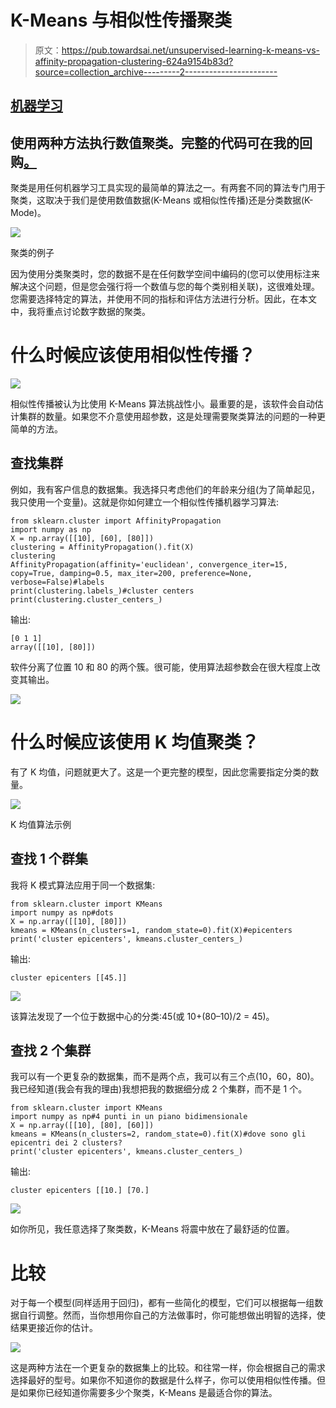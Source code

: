 # K-Means 与相似性传播聚类

> 原文：<https://pub.towardsai.net/unsupervised-learning-k-means-vs-affinity-propagation-clustering-624a9154b83d?source=collection_archive---------2----------------------->

## [机器学习](https://towardsai.net/p/category/machine-learning)

## 使用两种方法执行数值聚类。完整的代码可在我的回购[。](https://github.com/arditoibryan/Projects/tree/master/20200713_Numerical_Clustering)

聚类是用任何机器学习工具实现的最简单的算法之一。有两套不同的算法专门用于聚类，这取决于我们是使用数值数据(K-Means 或相似性传播)还是分类数据(K-Mode)。

![](img/45d7569406a02732f7d088b3efe3eac9.png)

聚类的例子

因为使用分类聚类时，您的数据不是在任何数学空间中编码的(您可以使用标注来解决这个问题，但是您会强行将一个数值与您的每个类别相关联)，这很难处理。您需要选择特定的算法，并使用不同的指标和评估方法进行分析。因此，在本文中，我将重点讨论数字数据的聚类。

# 什么时候应该使用相似性传播？

![](img/871beed0d8e5834d7d512e0b9e92edc7.png)

相似性传播被认为比使用 K-Means 算法挑战性小。最重要的是，该软件会自动估计集群的数量。如果您不介意使用超参数，这是处理需要聚类算法的问题的一种更简单的方法。

## 查找集群

例如，我有客户信息的数据集。我选择只考虑他们的年龄来分组(为了简单起见，我只使用一个变量)。这就是你如何建立一个相似性传播机器学习算法:

```
from sklearn.cluster import AffinityPropagation
import numpy as np
X = np.array([[10], [60], [80]])
clustering = AffinityPropagation().fit(X)
clustering
AffinityPropagation(affinity='euclidean', convergence_iter=15, copy=True, damping=0.5, max_iter=200, preference=None, verbose=False)#labels
print(clustering.labels_)#cluster centers
print(clustering.cluster_centers_)
```

输出:

```
[0 1 1]
array([[10], [80]])
```

软件分离了位置 10 和 80 的两个簇。很可能，使用算法超参数会在很大程度上改变其输出。

![](img/e33058ee4b15dffb8b2a5ea3c22509b8.png)

# 什么时候应该使用 K 均值聚类？

有了 K 均值，问题就更大了。这是一个更完整的模型，因此您需要指定分类的数量。

![](img/b5a275113386fb9df3185bd09ac17fd3.png)

K 均值算法示例

## 查找 1 个群集

我将 K 模式算法应用于同一个数据集:

```
from sklearn.cluster import KMeans
import numpy as np#dots
X = np.array([[10], [80]])
kmeans = KMeans(n_clusters=1, random_state=0).fit(X)#epicenters
print('cluster epicenters', kmeans.cluster_centers_)
```

输出:

```
cluster epicenters [[45.]]
```

![](img/c9ec1af7c2927858a4ebbab6dd43a9f5.png)

该算法发现了一个位于数据中心的分类:45(或 10+(80–10)/2 = 45)。

## 查找 2 个集群

我可以有一个更复杂的数据集，而不是两个点，我可以有三个点(10，60，80)。我已经知道(我会有我的理由)我想把我的数据细分成 2 个集群，而不是 1 个。

```
from sklearn.cluster import KMeans
import numpy as np#4 punti in un piano bidimensionale
X = np.array([[10], [80], [60]])
kmeans = KMeans(n_clusters=2, random_state=0).fit(X)#dove sono gli epicentri dei 2 clusters?
print('cluster epicenters', kmeans.cluster_centers_)
```

输出:

```
cluster epicenters [[10.] [70.]
```

![](img/195abb554dca859c944cb0781c1aaef4.png)

如你所见，我任意选择了聚类数，K-Means 将震中放在了最舒适的位置。

# 比较

对于每一个模型(同样适用于回归)，都有一些简化的模型，它们可以根据每一组数据自行调整。然而，当你想用你自己的方法做事时，你可能想做出明智的选择，使结果更接近你的估计。

![](img/123ee43b51808d9bbeb914313b368d53.png)

这是两种方法在一个更复杂的数据集上的比较。和往常一样，你会根据自己的需求选择最好的型号。如果你不知道你的数据是什么样子，你可以使用相似性传播。但是如果你已经知道你需要多少个聚类，K-Means 是最适合你的算法。